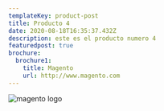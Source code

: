 ```yaml
---
templateKey: product-post
title: Producto 4
date: 2020-08-18T16:35:37.432Z
description: este es el producto numero 4
featuredpost: true
brochure:
  brochure1:
    title: Magento
    url: http://www.magento.com
---
```

![magento logo](/img/m2logo.png "magento logo")